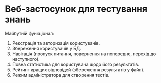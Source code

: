 # Веб-застосунок для тестування знань

Майбутній функціонал:

1. Реєстрація та авторизація користувачів. 
2. Збереження користувачів у БД.
3. Навігація (пропуск питання, повернення на попереднє, перехід до наступного).
4. Повна статистика для користувача щодо його результатів.
5. Рейтинг кращих відповідей (збереження результатів у файл).
6. Режим адміністратора для створення тестів.
